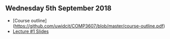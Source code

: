 ## Wednesday 5th September 2018
* [Course outline] (https://github.com/uwidcit/COMP3607/blob/master/course-outline.pdf)
* [Lecture #1 Slides](https://github.com/uwidcit/COMP3607/blob/master/lecture-1-deck.pdf)
